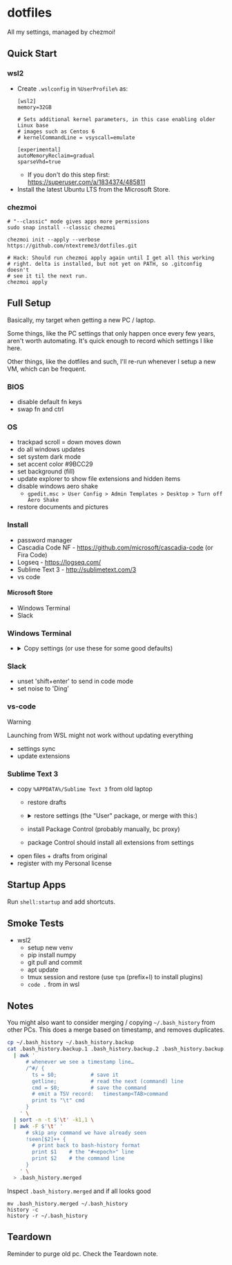 # dotfiles

All my settings, managed by chezmoi!

## Quick Start

### wsl2

- Create `.wslconfig` in `%UserProfile%` as:
    ```
    [wsl2]
    memory=32GB

    # Sets additional kernel parameters, in this case enabling older Linux base
    # images such as Centos 6
    # kernelCommandLine = vsyscall=emulate

    [experimental]
    autoMemoryReclaim=gradual
    sparseVhd=true
    ```
  - If you don't do this step first: https://superuser.com/a/1834374/485811
- Install the latest Ubuntu LTS from the Microsoft Store.

### chezmoi

```
# "--classic" mode gives apps more permissions
sudo snap install --classic chezmoi

chezmoi init --apply --verbose https://github.com/ntextreme3/dotfiles.git

# Hack: Should run chezmoi apply again until I get all this working
# right. delta is installed, but not yet on PATH, so .gitconfig doesn't
# see it til the next run.
chezmoi apply
```

## Full Setup

Basically, my target when getting a new PC / laptop.

Some things, like the PC settings that only happen once every few years, aren't worth automating. It's quick enough to record which settings I like here.

Other things, like the dotfiles and such, I'll re-run whenever I setup a new VM, which can be frequent.

### BIOS

- disable default fn keys
- swap fn and ctrl

### OS

- trackpad scroll = down moves down
- do all windows updates
- set system dark mode
- set accent color #9BCC29
- set background (fill)
- update explorer to show file extensions and hidden items
- disable windows aero shake
    - `gpedit.msc > User Config > Admin Templates > Desktop > Turn off Aero Shake`
- restore documents and pictures

### Install

- password manager
- Cascadia Code NF - https://github.com/microsoft/cascadia-code (or Fira Code)
- Logseq - https://logseq.com/
- Sublime Text 3 - http://sublimetext.com/3
- vs code 

#### Microsoft Store

- Windows Terminal
- Slack

### Windows Terminal

- <details>
    <summary>Copy settings (or use these for some good defaults)</summary>

    ```jsonc
    {
    "$help": "https://aka.ms/terminal-documentation",
    "$schema": "https://aka.ms/terminal-profiles-schema",
    "actions":
    [
        {
            "command":
            {
                "action": "prevTab"
            },
            "id": "User.prevTab.0"
        },
        {
            "command":
            {
                "action": "nextTab"
            },
            "id": "User.nextTab.0"
        }
    ],
    "copyFormatting": "none",
    "copyOnSelect": true,
    "defaultProfile": "{61c54bbd-c2c6-5271-96e7-009a87ff44bf}",
    "keybindings":
    [
        {
            "id": "User.prevTab.0",
            "keys": "ctrl+pgup"
        },
        {
            "id": "User.nextTab.0",
            "keys": "ctrl+pgdn"
        },
        {
            "id": "Terminal.CopyToClipboard",
            "keys": "ctrl+c"
        },
        {
            "id": "Terminal.PasteFromClipboard",
            "keys": "shift+insert"
        }
    ],
    "newTabMenu":
    [
        {
            "type": "remainingProfiles"
        }
    ],
    "profiles":
    {
        "defaults": {},
        "list":
        [
            {
                "commandline": "%SystemRoot%\\System32\\WindowsPowerShell\\v1.0\\powershell.exe",
                "guid": "{61c54bbd-c2c6-5271-96e7-009a87ff44bf}",
                "hidden": false,
                "name": "Windows PowerShell"
            },
            {
                "commandline": "%SystemRoot%\\System32\\cmd.exe",
                "guid": "{0caa0dad-35be-5f56-a8ff-afceeeaa6101}",
                "hidden": false,
                "name": "Command Prompt"
            },
            {
                "font":
                {
                    "face": "Cascadia Code NF"
                },
                "guid": "{963ff2f7-6aed-5ce3-9d91-90d99571f53a}",
                "hidden": true,
                "name": "Ubuntu-24.04",
                "source": "Windows.Terminal.Wsl"
            },
            {
                "guid": "{b453ae62-4e3d-5e58-b989-0a998ec441b8}",
                "hidden": true,
                "name": "Azure Cloud Shell",
                "source": "Windows.Terminal.Azure"
            },
            {
                "guid": "{2ece5bfe-50ed-5f3a-ab87-5cd4baafed2b}",
                "hidden": true,
                "name": "Git Bash",
                "source": "Git"
            },
            {
                "bellStyle":
                [
                    "window",
                    "taskbar"
                ],
                "colorScheme": "Campbell",
                "font":
                {
                    "face": "Cascadia Code NF"
                },
                "guid": "{d8e96812-b789-5068-a5ae-10b2fb53e95f}",
                "hidden": false,
                "name": "Ubuntu 24.04.1 LTS",
                "source": "CanonicalGroupLimited.Ubuntu24.04LTS_79rhkp1fndgsc"
            }
        ]
    },
    "schemes": [],
    "tabSwitcherMode": "disabled",
    "themes": []
    }
    ```
  </details>

### Slack

- unset 'shift+enter' to send in code mode
- set noise to 'Ding'

### vs-code

> [!WARNING]
> Launching from WSL might not work without updating everything

- settings sync
- update extensions

### Sublime Text 3

- copy `%APPDATA%/Sublime Text 3` from old laptop
    - restore drafts
    - <details>
        <summary>restore settings (the "User" package, or merge with this:)</summary>

        ```json
        {
            "default_line_ending": "unix",
            "highlight_modified_tabs": true,
            "index_files": true,
            "translate_tabs_to_spaces": true,
            "update_check": false,
            "word_wrap": true,
            // '0' wraps at window size
            "wrap_width": 0
        }
        ```
    - install Package Control (probably manually, bc proxy)
    - package Control should install all extensions from settings
- open files + drafts from original
- register with my Personal license



</details>

## Startup Apps

Run `shell:startup` and add shortcuts.

## Smoke Tests

- wsl2
    - setup new venv
    - pip install numpy
    - git pull and commit
    - apt update
    - tmux session and restore (use `tpm` (prefix+I) to install plugins)
    - `code .` from in wsl

## Notes

You might also want to consider merging / copying `~/.bash_history` from other PCs. This does a merge based on timestamp, and removes duplicates.

```sh
cp ~/.bash_history ~/.bash_history.backup
cat .bash_history.backup.1 .bash_history.backup.2 .bash_history.backup.n \
  | awk '
      # whenever we see a timestamp line…
      /^#/ {
        ts = $0;           # save it
        getline;           # read the next (command) line
        cmd = $0;          # save the command
        # emit a TSV record:   timestamp<TAB>command
        print ts "\t" cmd
      }
    ' \
  | sort -n -t $'\t' -k1,1 \
  | awk -F $'\t' '
      # skip any command we have already seen
      !seen[$2]++ {
        # print back to bash‐history format
        print $1    # the "#<epoch>" line
        print $2    # the command line
      }
    ' \
  > .bash_history.merged
```

Inspect `.bash_history.merged` and if all looks good

```
mv .bash_history.merged ~/.bash_history
history -c
history -r ~/.bash_history
```

## Teardown

Reminder to purge old pc. Check the Teardown note.
